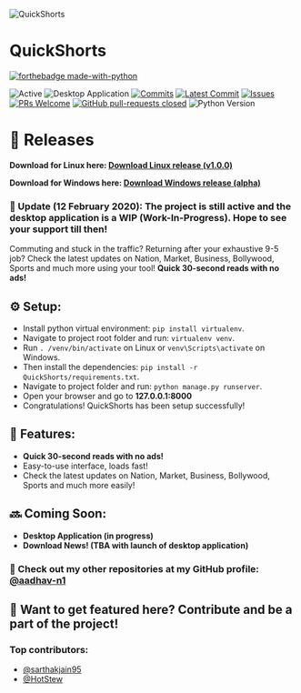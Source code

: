 ![QuickShorts](https://repository-images.githubusercontent.com/207124735/537c2700-3b96-11ea-845c-5dc973bb8b9c)
# QuickShorts

[![forthebadge made-with-python](http://ForTheBadge.com/images/badges/made-with-python.svg)](https://www.python.org/)

![Active](https://img.shields.io/badge/Active-Yes-006d5b)
![Desktop Application](https://img.shields.io/badge/Desktop%20Application-Coming%20Soon-0066ff)
[![Commits](https://badgen.net/github/commits/aadhav-n1/QuickShorts)](https://github.com/aadhav-n1/QuickShorts/commits/master)
[![Latest Commit](https://badgen.net/github/last-commit/aadhav-n1/QuickShorts)](https://github.com/aadhav-n1/QuickShorts/commits/master)
[![Issues](https://badgen.net/github/issues/aadhav-n1/QuickShorts)](https://GitHub.com/aadhav-n1/QuickShorts/issues/)
[![PRs Welcome](https://badgen.net/github/prs/aadhav-n1/QuickShorts)](https://GitHub.com/aadhav-n1/QuickShorts/pull/)
[![GitHub pull-requests closed](https://badgen.net/github/closed-prs/aadhav-n1/QuickShorts)](https://GitHub.com/aadhav-n1/QuickShorts/pull/)
![Python Version](https://img.shields.io/badge/Python%20Version-3.7-informational)


# :rocket: Releases

**Download for Linux here: [Download Linux release (v1.0.0)](https://github.com/aadhav-n1/QuickShorts/releases/download/v1.0.0/QuickShorts-v1.0.0-Linux)**

**Download for Windows here: [Download Windows release (alpha)](https://github.com/aadhav-n1/QuickShorts/releases/download/v1.0.a/QuickShorts-v1.0.a-Windows.exe)**

### **:mega: Update (12 February 2020): The project is still active and the desktop application is a WIP (Work-In-Progress). Hope to see your support till then!**




Commuting and stuck in the traffic? Returning after your exhaustive 9-5 job? Check the latest updates on Nation, Market, Business, Bollywood, Sports and much more using your tool! **Quick 30-second reads with no ads!**

## :gear: Setup:
- Install python virtual environment: `pip install virtualenv`.
- Navigate to project root folder and run: `virtualenv venv`.
- Run `. /venv/bin/activate` on Linux or `venv\Scripts\activate` on Windows.
- Then install the dependencies: `pip install -r QuickShorts/requirements.txt`.
- Navigate to project folder and run: `python manage.py runserver`.
- Open your browser and go to **127.0.0.1:8000**
- Congratulations! QuickShorts has been setup successfully!

## :page_with_curl: Features:
- **Quick 30-second reads with no ads!**
- Easy-to-use interface, loads fast! 
- Check the latest updates on Nation, Market, Business, Bollywood, Sports and much more easily!

## :soon: Coming Soon:
- **Desktop Application (in progress)**
- **Download News! (TBA with launch of desktop application)**

### :link: Check out my other repositories at my GitHub profile: [@aadhav-n1](https://github.com/aadhav-n1)

## :medal_sports: Want to get featured here? Contribute and be a part of the project!
### Top contributors: 

- [@sarthakjain95](https://github.com/sarthakjain95)
- [@HotStew](https://github.com/HotStew)
